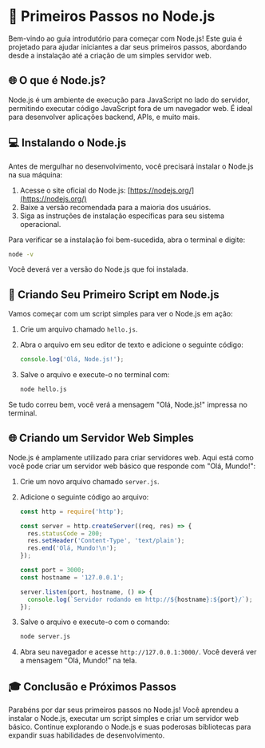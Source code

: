 # 🚀 Primeiros Passos no Node.js

Bem-vindo ao guia introdutório para começar com Node.js! Este guia é projetado para ajudar iniciantes a dar seus primeiros passos, abordando desde a instalação até a criação de um simples servidor web.

## 🌐 O que é Node.js?

Node.js é um ambiente de execução para JavaScript no lado do servidor, permitindo executar código JavaScript fora de um navegador web. É ideal para desenvolver aplicações backend, APIs, e muito mais.

## 💻 Instalando o Node.js

Antes de mergulhar no desenvolvimento, você precisará instalar o Node.js na sua máquina:

1. Acesse o site oficial do Node.js: [https://nodejs.org/](https://nodejs.org/)
2. Baixe a versão recomendada para a maioria dos usuários.
3. Siga as instruções de instalação específicas para seu sistema operacional.

Para verificar se a instalação foi bem-sucedida, abra o terminal e digite:

```bash
node -v
```

Você deverá ver a versão do Node.js que foi instalada.

## 📜 Criando Seu Primeiro Script em Node.js

Vamos começar com um script simples para ver o Node.js em ação:

1. Crie um arquivo chamado `hello.js`.
2. Abra o arquivo em seu editor de texto e adicione o seguinte código:

   ```javascript
   console.log('Olá, Node.js!');
   ```

3. Salve o arquivo e execute-o no terminal com:

   ```bash
   node hello.js
   ```

Se tudo correu bem, você verá a mensagem "Olá, Node.js!" impressa no terminal.

## 🌐 Criando um Servidor Web Simples

Node.js é amplamente utilizado para criar servidores web. Aqui está como você pode criar um servidor web básico que responde com "Olá, Mundo!":

1. Crie um novo arquivo chamado `server.js`.
2. Adicione o seguinte código ao arquivo:

   ```javascript
   const http = require('http');

   const server = http.createServer((req, res) => {
     res.statusCode = 200;
     res.setHeader('Content-Type', 'text/plain');
     res.end('Olá, Mundo!\n');
   });

   const port = 3000;
   const hostname = '127.0.0.1';

   server.listen(port, hostname, () => {
     console.log(`Servidor rodando em http://${hostname}:${port}/`);
   });
   ```

3. Salve o arquivo e execute-o com o comando:

   ```bash
   node server.js
   ```

4. Abra seu navegador e acesse `http://127.0.0.1:3000/`. Você deverá ver a mensagem "Olá, Mundo!" na tela.

## 🎓 Conclusão e Próximos Passos

Parabéns por dar seus primeiros passos no Node.js! Você aprendeu a instalar o Node.js, executar um script simples e criar um servidor web básico. Continue explorando o Node.js e suas poderosas bibliotecas para expandir suas habilidades de desenvolvimento.

